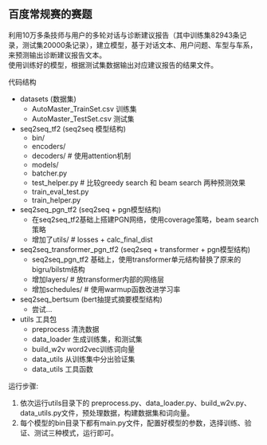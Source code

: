 ## 百度常规赛的赛题
利用10万多条技师与用户的多轮对话与诊断建议报告（其中训练集82943条记录，测试集20000条记录），建立模型，基于对话文本、用户问题、车型与车系，来预测输出诊断建议报告文本。<br>
使用训练好的模型，根据测试集数据输出对应建议报告的结果文件。

代码结构
+ datasets (数据集)
    + AutoMaster_TrainSet.csv 训练集
    + AutoMaster_TestSet.csv  测试集
+ seq2seq_tf2 (seq2seq 模型结构)
    + bin/
    + encoders/
    + decoders/  # 使用attention机制
    + models/
    + batcher.py
    + test_helper.py  # 比较greedy search 和 beam search 两种预测效果
    + train_eval_test.py
    + train_helper.py
+ seq2seq_pgn_tf2 (seq2seq + pgn模型结构)
    + 在seq2seq_tf2基础上搭建PGN网络，使用coverage策略，beam search策略
    + 增加了utils/ # losses + calc_final_dist
+ seq2seq_transformer_pgn_tf2 (seq2seq + transformer + pgn模型结构)
    + seq2seq_pgn_tf2 基础上，使用transformer单元结构替换了原来的bigru/bilstm结构
    + 增加layers/  # 放transformer内部的网络层
    + 增加schedules/  # 使用warmup函数改进学习率
+ seq2seq_bertsum (bert抽提式摘要模型结构)
    + 尝试...
+ utils 工具包
    + preprocess  清洗数据
    + data_loader  生成训练集，和测试集
    + build_w2v  word2vec训练词向量
    + data_utils  从训练集中分出验证集
    + data_utils  工具函数


运行步骤:
1. 依次运行utils目录下的 preprocess.py、data_loader.py、build_w2v.py、data_utils.py文件，预处理数据，构建数据集和词向量。
2. 每个模型的bin目录下都有main.py文件，配置好模型的参数，选择训练、验证、测试三种模式，运行即可。
